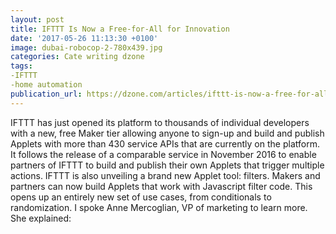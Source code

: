 ```yaml
---
layout: post
title: IFTTT Is Now a Free-for-All for Innovation
date: '2017-05-26 11:13:30 +0100'
image: dubai-robocop-2-780x439.jpg
categories: Cate writing dzone
tags:
-IFTTT
-home automation
publication_url: https://dzone.com/articles/ifttt-is-now-a-free-for-all-for-innovation
---
```

IFTTT has just opened its platform to thousands of individual developers with a new, free Maker tier allowing anyone to sign-up and build and publish Applets with more than 430 service APIs that are currently on the platform. It follows the release of a comparable service in November 2016 to enable partners of IFTTT to build and publish their own Applets that trigger multiple actions. IFTTT is also unveiling a brand new Applet tool: filters. Makers and partners can now build Applets that work with Javascript filter code. This opens up an entirely new set of use cases, from conditionals to randomization. I spoke Anne Mercoglian, VP of marketing to learn more. She explained:
